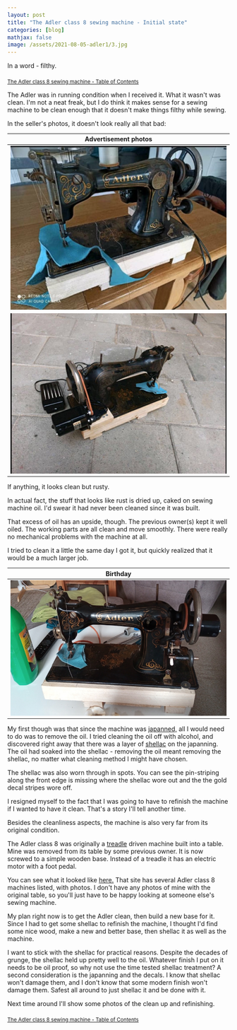 ```yaml
---
layout: post
title: "The Adler class 8 sewing machine - Initial state"
categories: [blog]
mathjax: false
image: /assets/2021-08-05-adler1/3.jpg
---
```

In a word - filthy.

<sub>[The Adler class 8 sewing machine - Table of Contents](adler-toc)</sub> 

The Adler was in running condition when I received it.  What it wasn't was clean.  I'm not a neat freak, but I do think it makes sense for a sewing machine to be clean enough that it doesn't make things filthy while sewing.

In the seller's photos, it doesn't look really all that bad:

|Advertisement photos|
|--------------------|
|![Advertisement photos 1](/assets/2021-08-05-adler1/1.jpg)|
|![Advertisement photos 2](/assets/2021-08-05-adler1/2.jpg)|

If anything, it looks clean but rusty.

In actual fact, the stuff that looks like rust is dried up, caked on sewing machine oil.  I'd swear it had never been cleaned since it was built.

That excess of oil has an upside, though.  The previous owner(s) kept it well oiled.  The working parts are all clean and move smoothly.  There were really no mechanical problems with the machine at all.

I tried to clean it a little the same day I got it, but quickly realized that it would be a much larger job.

|Birthday|
|--------------------|
|![Birthday](/assets/2021-08-05-adler1/3.jpg)|

My first though was that since the machine was [japanned,](https://en.wikipedia.org/wiki/Japanning)  all I would need to do was to remove the oil.  I tried cleaning the oil off with alcohol, and discovered right away that there was a layer of [shellac](https://en.wikipedia.org/wiki/Shellac) on the japanning.  The oil had soaked into the shellac - removing the oil meant removing the shellac, no matter what cleaning method I might have chosen.

The shellac was also worn through in spots.  You can see the pin-striping along the front edge is missing where the shellac wore out and the the gold decal stripes wore off.

I resigned myself to the fact that I was going to have to refinish the machine if I wanted to have it clean.  That's a story I'll tell another time.

Besides the cleanliness aspects, the machine is also very far from its original condition.

The Adler class 8 was originally a [treadle](https://en.wikipedia.org/wiki/Treadle) driven machine built into a table.  Mine was removed from its table by some previous owner.  It is now screwed to a simple wooden base.  Instead of a treadle it has an electric motor with a foot pedal.

You can see what it looked like [here.](https://www.naehmaschinenverzeichnis.de/verzeichnis-der-naehmaschinen/adler/)  That site has several Adler class 8 machines listed, with photos.  I don't have any photos of mine with the original table, so you'll just have to be happy looking at someone else's sewing machine.

My plan right now is to get the Adler clean, then build a new base for it.  Since I had to get some shellac to refinish the machine, I thought I'd find some nice wood, make a new and better base, then shellac it as well as the machine.

I want to stick with the shellac for practical reasons.  Despite the decades of grunge, the shellac held up pretty well to the oil.  Whatever finish I put on it needs to be oil proof, so why not use the time tested shellac treatment?  A second consideration is the japanning and the decals.  I know that shellac won't damage them, and I don't know that some modern finish won't damage them.  Safest all around to just shellac it and be done with it.

Next time around I'll show some photos of the clean up and refinishing.

<sub>[The Adler class 8 sewing machine - Table of Contents](adler-toc)</sub> 

